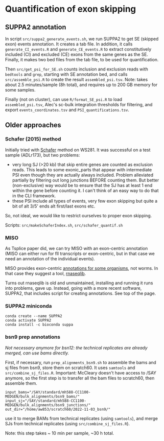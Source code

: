 # Quantification of exon skipping





## SUPPA2 annotation

In script `src/suppa2_generate_events.sh`, we run SUPPA2 to get SE (skipped exon) events annotation. It creates a tab file. In addition, it calls `generate_CI_events.R` and `generate_CE_events.R` to extract constitutively included (CI) and excluded (CE) exons from the same genes as the SE. Finally, it makes two bed files from the tab file, to be used for quantification.


Then `src/get_psi_for_SE.sh` counts inclusion and exclusion reads with `bedtools` and `grep`, starting with SE annotation bed, and calls `src/assemble_psi.R` to create the result `assembled_psi.tsv`. Note: takes about 2.5 minutes/sample (8h total), and requires up to 200 GB memory for some samples.

Finally (not on cluster), can use `R/format_SE_psi.R` to load `assembled_psi.tsv`, Alec's sc-bulk integration thresholds for filtering, and export `events_coordinates.tsv` and `PSI_quantifications.tsv`.


## Older approaches

### Schafer (2015) method

Initially tried with [Schafer](https://currentprotocols.onlinelibrary.wiley.com/doi/10.1002/0471142905.hg1116s87) method on WS281. It was successful on a test sample (ADLr173), but two problems:
* very long SJ (>20 kb) that skip entire genes are counted as exclusion reads. This leads to some exonic_parts that appear with intermediate PSI even though they are actually always included. Problem alleviated partially by filtering out long junctions BEFORE counting them. But better (non-exclusive) way would be to ensure that the SJ has at least 1 end within the gene before counting it. I can't think of an easy way to do that in the CLI framework.
* these PSI include all types of events, very few exon skipping but quite a bit of alt 3/5' ends alt first/last exons etc.

So, not ideal, we would like to restrict ourselves to proper exon skipping.

Scripts: `src/makeSchaferIndex.sh`, `src/schafer_quantif.sh`

### MISO

As Tsplice paper did, we can try MISO with an exon-centric annotation (MISO can either run for fll transcripts or exon-centric, but in that case we need an annotation of the individual events).

MISO provides exon-centric [annotations for some organisms](https://miso.readthedocs.io/en/fastmiso/annotation.html), not worms. In that case they suggest a tool, [rnaseqlib](https://rnaseqlib.readthedocs.io/en/clip/#creating-custom-gff-annotations-for-miso).

Turns out rnaseqlib is old and unmaintained, installing and running it runs into problems, gave up. Instead, going with a more recent software, SUPPA2, that includes script for creating annotations. See top of the page.


### SUPPA2 miniconda

```
conda create --name SUPPA2
conda activate SUPPA2
conda install -c bioconda suppa
```

### bsn9 prep annotations

*Not necessary anymore for bsn12: the technical replicates are already merged, can use bams directly.*


First, if necessary, run `prep_alignments_bsn9.sh` to assemble the bams and sj files from bsn9, store them on scratch60. It uses `samtools` and `src/combine_sj_files.R`. Important: McCleary doesn't have access to /SAY anymore, so the first step is to transfer all the bam files to scratch60, then assemble them.

```
input_bams="/SAY/standard/mh588-CC1100-MEDGEN/bulk_alignments/bsn9_bams/"
input_sj="/SAY/standard/mh588-CC1100-MEDGEN/bulk_alignments/bsn9_junctions/"
out_dir="/home/aw853/scratch60/2022-11-03_bsn9/"
```

use it to merge BAMs from technical replicates (using `samtools`), and merge SJs from technical replicates (using `src/combine_sj_files.R`).

Note: this step takes ~ 10 min per sample, ~30 h total.
